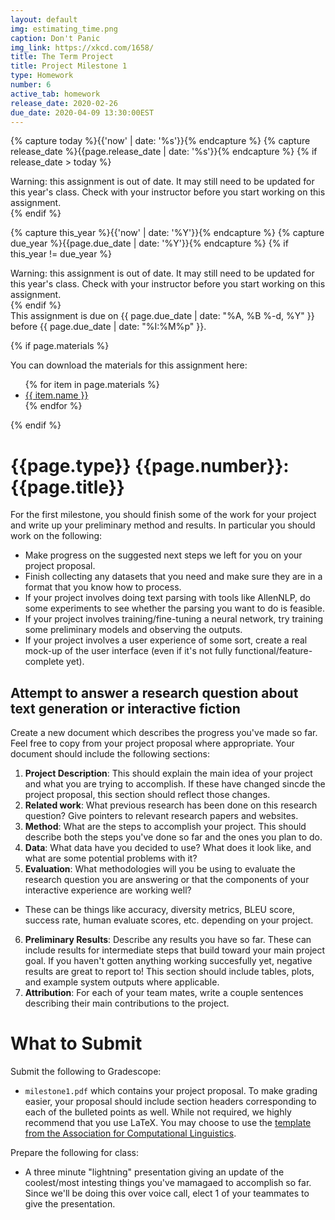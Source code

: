 ```yaml
---
layout: default
img: estimating_time.png
caption: Don't Panic
img_link: https://xkcd.com/1658/   
title: The Term Project
title: Project Milestone 1
type: Homework
number: 6
active_tab: homework
release_date: 2020-02-26
due_date: 2020-04-09 13:30:00EST
---
```


<!-- Check whether the assignment is ready to release -->
{% capture today %}{{'now' | date: '%s'}}{% endcapture %}
{% capture release_date %}{{page.release_date | date: '%s'}}{% endcapture %}
{% if release_date > today %} 
<div class="alert alert-danger">
Warning: this assignment is out of date.  It may still need to be updated for this year's class.  Check with your instructor before you start working on this assignment.
</div>
{% endif %}
<!-- End of check whether the assignment is up to date -->


<!-- Check whether the assignment is up to date -->
{% capture this_year %}{{'now' | date: '%Y'}}{% endcapture %}
{% capture due_year %}{{page.due_date | date: '%Y'}}{% endcapture %}
{% if this_year != due_year %} 
<div class="alert alert-danger">
Warning: this assignment is out of date.  It may still need to be updated for this year's class.  Check with your instructor before you start working on this assignment.
</div>
{% endif %}
<!-- End of check whether the assignment is up to date -->


<div class="alert alert-info">
This assignment is due on {{ page.due_date | date: "%A, %B %-d, %Y" }} before {{ page.due_date | date: "%I:%M%p" }}. 
</div>

{% if page.materials %}
<div class="alert alert-info">
You can download the materials for this assignment here:
<ul>
{% for item in page.materials %}
<li><a href="{{item.url}}">{{ item.name }}</a></li>
{% endfor %}
</ul>
</div>
{% endif %}


{{page.type}} {{page.number}}: {{page.title}}
=============================================================

For the first milestone, you should finish some of the work for your project and write up your preliminary method and results. In particular you should work on the following: 
* Make progress on the suggested next steps we left for you on your project proposal.
* Finish collecting any datasets that you need and make sure they are in a format that you know how to process.
* If your project involves doing text parsing with tools like AllenNLP, do some experiments to see whether the parsing you want to do is feasible. 
* If your project involves training/fine-tuning a neural network, try training some preliminary models and observing the outputs.
* If your project involves a user experience of some sort, create a real mock-up of the user interface (even if it's not fully functional/feature-complete yet).


## Attempt to answer a research question about text generation or interactive fiction
Create a new document which describes the progress you've made so far. Feel free to copy from your project proposal where appropriate. Your document should include the following sections:

1. __Project Description__: This should explain the main idea of your project and what you are trying to accomplish. If these have changed sincde the project proposal, this section should reflect those changes.
2. __Related work__: What previous research has been done on this research question? Give pointers to relevant research papers and websites.
3. __Method__: What are the steps to accomplish your project. This should describe both the steps you've done so far and the ones you plan to do.
4. __Data__: What data have you decided to use? What does it look like, and what are some potential problems with it?
5. __Evaluation__: What methodologies will you be using to evaluate the research question  you are answering or that the components of your interactive experience are working well? 
  * These can be things like accuracy, diversity metrics, BLEU score, success rate, human evaluate scores, etc. depending on your project.
6. __Preliminary Results__: Describe any results you have so far. These can include results for intermediate steps that build toward your main project goal. If you haven't gotten anything working succesfully yet, negative results are great to report to! This section should include tables, plots, and example system outputs where applicable.
6. __Attribution__: For each of your team mates, write a couple sentences describing their main contributions to the project.

# What to Submit
Submit the following to Gradescope:
* `milestone1.pdf` which contains your project proposal. To make grading easier, your proposal should include section headers corresponding to each of the bulleted points as well. While not required, we highly recommend that you use LaTeX. You may choose to use the [template from the Association for Computational Linguistics](https://www.overleaf.com/latex/templates/acl-2020-proceedings-template/zsrkcwjptpcd).

Prepare the following for class:
* A three minute "lightning" presentation giving an update of the coolest/most intesting things you've mamagaed to accomplish so far. Since we'll be doing this over voice call, elect 1 of your teammates to give the presentation.

